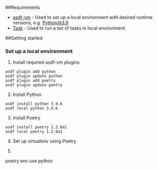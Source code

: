 ##Requirements
* [asdf-vm](https://asdf-vm.com/#/) - Used to set up a local environment with desired runtime versions, e.g. Python@3.9
* [Task](https://taskfile.dev/#/) - Used to run a set of tasks in local environment

##Getting started
### Set up a local environment
1. Install required asdf-vm plugins
```shell
asdf plugin add python
asdf plugin update python
asdf plugin add poetry
asdf plugin update poetry
```
2. Install Python
```shell
asdf install python 3.9.6
asdf local python 3.9.6
```
3. Install Poetry
```shell
asdf install poetry 1.2.0a1
asdf local poetry 1.2.0a1
```

4. Set up virtualenv using Poetry
5. ```shell
poetry env use python
```